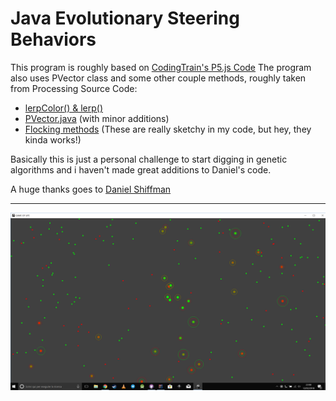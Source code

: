 # Java Evolutionary Steering Behaviors


This program is roughly based on [CodingTrain's P5.js Code](https://github.com/shiffman/NOC-S17-2-Intelligence-Learning/tree/master/week2-evolution/01_evolve_steering)
The program also uses PVector class and some other couple methods, roughly taken from Processing Source Code:
- [lerpColor() & lerp()](https://github.com/processing/processing/blob/master/core/src/processing/core/PGraphics.java)
- [PVector.java](https://github.com/processing/processing/blob/master/core/src/processing/core/PVector.java) (with minor additions)
- [Flocking methods](https://github.com/shiffman/The-Nature-of-Code-Examples/blob/master/chp06_agents/NOC_6_09_Flocking/NOC_6_09_Flocking.pde) (These are really sketchy in my code, but hey, they kinda works!)

Basically this is just a personal challenge to start digging in genetic algorithms and i haven't made great additions to Daniel's code.

A huge thanks goes to [Daniel Shiffman](https://github.com/shiffman)

-------
![Screenshot](/screenshot/Screen.PNG)
